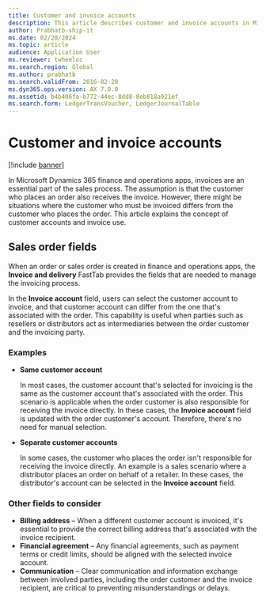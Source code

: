 ```yaml
---
title: Customer and invoice accounts
description: This article describes customer and invoice accounts in Microsoft Dynamics 365 Finance.
author: Prabhatb-ship-it
ms.date: 02/20/2024
ms.topic: article
audience: Application User
ms.reviewer: twheeloc
ms.search.region: Global
ms.author: prabhatb
ms.search.validFrom: 2016-02-28
ms.dyn365.ops.version: AX 7.0.0
ms.assetid: b4b406fa-b772-44ec-8dd8-8eb818a921ef
ms.search.form: LedgerTransVoucher, LedgerJournalTable
---
```


# Customer and invoice accounts

[!include [banner](../includes/banner.md)]

In Microsoft Dynamics 365 finance and operations apps, invoices are an essential part of the sales process. The assumption is that the customer who places an order also receives the invoice. However, there might be situations where the customer who must be invoiced differs from the customer who places the order. This article explains the concept of customer accounts and invoice use.

## Sales order fields

When an order or sales order is created in finance and operations apps, the **Invoice and delivery** FastTab provides the fields that are needed to manage the invoicing process.

In the **Invoice account** field, users can select the customer account to invoice, and that customer account can differ from the one that's associated with the order. This capability is useful when parties such as resellers or distributors act as intermediaries between the order customer and the invoicing party.

### Examples

- **Same customer account**

    In most cases, the customer account that's selected for invoicing is the same as the customer account that's associated with the order. This scenario is applicable when the order customer is also responsible for receiving the invoice directly. In these cases, the **Invoice account** field is updated with the order customer's account. Therefore, there's no need for manual selection.

- **Separate customer accounts**

    In some cases, the customer who places the order isn't responsible for receiving the invoice directly. An example is a sales scenario where a distributor places an order on behalf of a retailer. In these cases, the distributor's account can be selected in the **Invoice account** field.

### Other fields to consider

- **Billing address** – When a different customer account is invoiced, it's essential to provide the correct billing address that's associated with the invoice recipient.
- **Financial agreement** – Any financial agreements, such as payment terms or credit limits, should be aligned with the selected invoice account.
- **Communication** – Clear communication and information exchange between involved parties, including the order customer and the invoice recipient, are critical to preventing misunderstandings or delays.

